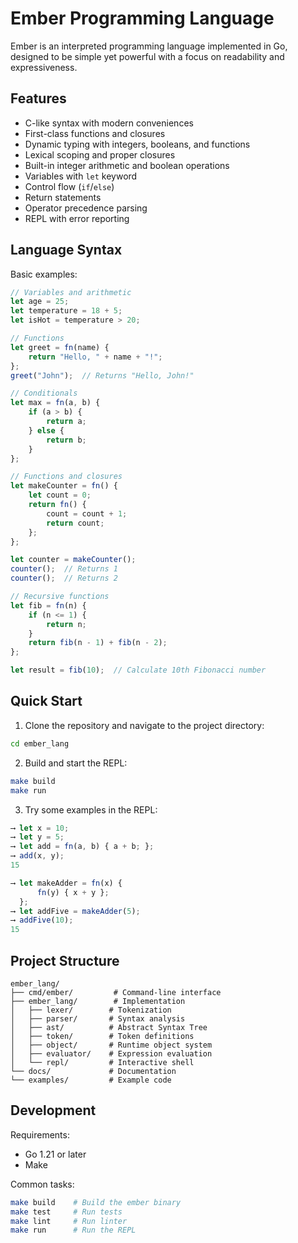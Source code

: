 # Ember Programming Language

Ember is an interpreted programming language implemented in Go, designed to be simple yet powerful with a focus on readability and expressiveness.

## Features

- C-like syntax with modern conveniences
- First-class functions and closures
- Dynamic typing with integers, booleans, and functions
- Lexical scoping and proper closures
- Built-in integer arithmetic and boolean operations
- Variables with `let` keyword
- Control flow (`if`/`else`)
- Return statements
- Operator precedence parsing
- REPL with error reporting

## Language Syntax

Basic examples:

```typescript
// Variables and arithmetic
let age = 25;
let temperature = 18 + 5;
let isHot = temperature > 20;

// Functions
let greet = fn(name) {
    return "Hello, " + name + "!";
};
greet("John");  // Returns "Hello, John!"

// Conditionals
let max = fn(a, b) {
    if (a > b) {
        return a;
    } else {
        return b;
    }
};

// Functions and closures
let makeCounter = fn() {
    let count = 0;
    return fn() {
        count = count + 1;
        return count;
    };
};

let counter = makeCounter();
counter();  // Returns 1
counter();  // Returns 2

// Recursive functions
let fib = fn(n) {
    if (n <= 1) {
        return n;
    }
    return fib(n - 1) + fib(n - 2);
};

let result = fib(10);  // Calculate 10th Fibonacci number
```

## Quick Start

1. Clone the repository and navigate to the project directory:

```bash
cd ember_lang
```

2. Build and start the REPL:

```bash
make build
make run
```

3. Try some examples in the REPL:

```typescript
⟶ let x = 10;
⟶ let y = 5;
⟶ let add = fn(a, b) { a + b; };
⟶ add(x, y);
15

⟶ let makeAdder = fn(x) {
      fn(y) { x + y };
  };
⟶ let addFive = makeAdder(5);
⟶ addFive(10);
15
```

## Project Structure

```
ember_lang/
├── cmd/ember/         # Command-line interface
├── ember_lang/        # Implementation
│   ├── lexer/        # Tokenization
│   ├── parser/       # Syntax analysis
│   ├── ast/          # Abstract Syntax Tree
│   ├── token/        # Token definitions
│   ├── object/       # Runtime object system
│   ├── evaluator/    # Expression evaluation
│   └── repl/         # Interactive shell
└── docs/             # Documentation
└── examples/         # Example code
```

## Development

Requirements:

- Go 1.21 or later
- Make

Common tasks:

```bash
make build    # Build the ember binary
make test     # Run tests
make lint     # Run linter
make run      # Run the REPL
```
